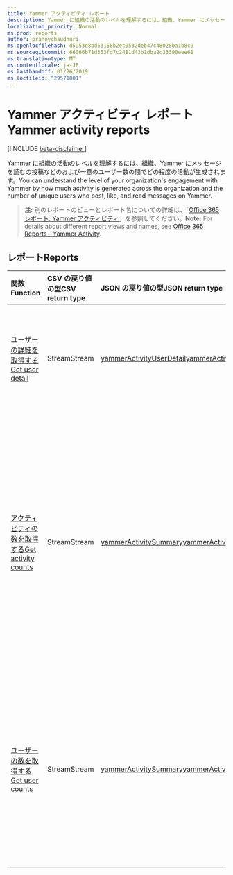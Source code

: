 ```yaml
---
title: Yammer アクティビティ レポート
description: Yammer に組織の活動のレベルを理解するには、組織、Yammer にメッセージを読むの投稿などのおよび一意のユーザー数の間でどの程度の活動が生成されます。
localization_priority: Normal
ms.prod: reports
author: pranoychaudhuri
ms.openlocfilehash: d5953d8bd53158b2ec0532deb47c48028ba1b8c9
ms.sourcegitcommit: 66066b71d353fd7c2481d43b1dba2c33390eee61
ms.translationtype: MT
ms.contentlocale: ja-JP
ms.lasthandoff: 01/26/2019
ms.locfileid: "29571801"
---
```

# <a name="yammer-activity-reports"></a><span data-ttu-id="36505-103">Yammer アクティビティ レポート</span><span class="sxs-lookup"><span data-stu-id="36505-103">Yammer activity reports</span></span>

[!INCLUDE [beta-disclaimer](../../includes/beta-disclaimer.md)]

<span data-ttu-id="36505-104">Yammer に組織の活動のレベルを理解するには、組織、Yammer にメッセージを読むの投稿などのおよび一意のユーザー数の間でどの程度の活動が生成されます。</span><span class="sxs-lookup"><span data-stu-id="36505-104">You can understand the level of your organization's engagement with Yammer by how much activity is generated across the organization and the number of unique users who post, like, and read messages on Yammer.</span></span>

> <span data-ttu-id="36505-105">**注:** 別のレポートのビューとレポート名についての詳細は、「[Office 365 レポート: Yammer アクティビティ](https://support.office.com/client/Yammer-activity-c7c9f938-5b8e-4d52-b1a2-c7c32cb2312a)」を参照してください。</span><span class="sxs-lookup"><span data-stu-id="36505-105">**Note:** For details about different report views and names, see [Office 365 Reports - Yammer Activity](https://support.office.com/client/Yammer-activity-c7c9f938-5b8e-4d52-b1a2-c7c32cb2312a).</span></span>

## <a name="reports"></a><span data-ttu-id="36505-106">レポート</span><span class="sxs-lookup"><span data-stu-id="36505-106">Reports</span></span>

| <span data-ttu-id="36505-107">関数</span><span class="sxs-lookup"><span data-stu-id="36505-107">Function</span></span>                                 | <span data-ttu-id="36505-108">CSV の戻り値の型</span><span class="sxs-lookup"><span data-stu-id="36505-108">CSV return type</span></span> | <span data-ttu-id="36505-109">JSON の戻り値の型</span><span class="sxs-lookup"><span data-stu-id="36505-109">JSON return type</span></span>                         | <span data-ttu-id="36505-110">説明</span><span class="sxs-lookup"><span data-stu-id="36505-110">Description</span></span>                              |
| :--------------------------------------- | :-------------- | :--------------------------------------- | ---------------------------------------- |
| [<span data-ttu-id="36505-111">ユーザーの詳細を取得する</span><span class="sxs-lookup"><span data-stu-id="36505-111">Get user detail</span></span>](../api/reportroot-getyammeractivityuserdetail.md) | <span data-ttu-id="36505-112">Stream</span><span class="sxs-lookup"><span data-stu-id="36505-112">Stream</span></span>          | [<span data-ttu-id="36505-113">yammerActivityUserDetail</span><span class="sxs-lookup"><span data-stu-id="36505-113">yammerActivityUserDetail</span></span>](../resources/yammeractivityuserdetail.md) | <span data-ttu-id="36505-114">ユーザー別の Yammer アクティビティに関する詳細を取得します。</span><span class="sxs-lookup"><span data-stu-id="36505-114">Get details about Yammer activity by user.</span></span> |
| [<span data-ttu-id="36505-115">アクティビティの数を取得する</span><span class="sxs-lookup"><span data-stu-id="36505-115">Get activity counts</span></span>](../api/reportroot-getyammeractivitycounts.md) | <span data-ttu-id="36505-116">Stream</span><span class="sxs-lookup"><span data-stu-id="36505-116">Stream</span></span>          | [<span data-ttu-id="36505-117">yammerActivitySummary</span><span class="sxs-lookup"><span data-stu-id="36505-117">yammerActivitySummary</span></span>](../resources/yammeractivitysummary.md) | <span data-ttu-id="36505-118">投稿、読み取り、および " いいね!" を付けられたメッセージの数によって、組織内での Yammer アクティビティの量の傾向を取得します。</span><span class="sxs-lookup"><span data-stu-id="36505-118">Get the trends on the amount of Yammer activity in your organization by how many messages were posted, read, and liked.</span></span> |
| [<span data-ttu-id="36505-119">ユーザーの数を取得する</span><span class="sxs-lookup"><span data-stu-id="36505-119">Get user counts</span></span>](../api/reportroot-getyammeractivityusercounts.md) | <span data-ttu-id="36505-120">Stream</span><span class="sxs-lookup"><span data-stu-id="36505-120">Stream</span></span>          | [<span data-ttu-id="36505-121">yammerActivitySummary</span><span class="sxs-lookup"><span data-stu-id="36505-121">yammerActivitySummary</span></span>](../resources/yammeractivitysummary.md) | <span data-ttu-id="36505-122">Yammer メッセージを投稿、読み取り、および「いいね!」を付けた、それぞれ別個のユーザー数の傾向を取得します。</span><span class="sxs-lookup"><span data-stu-id="36505-122">Get the trends on the number of unique users who posted, read, and liked  Yammer messages.</span></span> |
<!--
{
  "type": "#page.annotation",
  "suppressions": [
    "Error: /api-reference/beta/resources/yammer-activity-reports.md:\r\n      Exception processing links.\r\n    System.ArgumentException: Link Definition was null. Link text: !INCLUDE [beta-disclaimer](../../includes/beta-disclaimer.md)\r\n      at ApiDoctor.Validation.DocFile.get_LinkDestinations()\r\n      at ApiDoctor.Validation.DocSet.ValidateLinks(Boolean includeWarnings, String[] relativePathForFiles, IssueLogger issues, Boolean requireFilenameCaseMatch, Boolean printOrphanedFiles)"
  ]
}
-->
